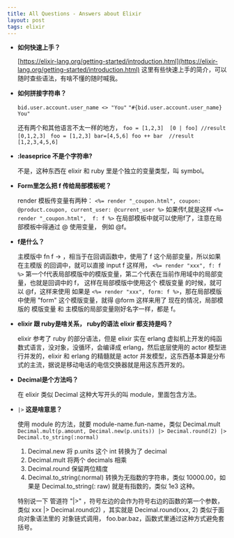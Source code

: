 ```yaml
---
title: All Questions - Answers about Elixir
layout: post
tags: elixir
---
```


* **如何快速上手？**

  [https://elixir-lang.org/getting-started/introduction.html](https://elixir-lang.org/getting-started/introduction.html) 这里有些快速上手的简介，可以随时查些语法，有啥不懂的随时喊我。

* **如何拼接字符串？**

  `bid.user.account.user_name <> "You"`
	`"#{bid.user.account.user_name}  You"`
	
	还有两个和其他语言不太一样的地方，
	`foo = [1,2,3] 
	[0 | foo]
	//result [0,1,2,3]
	`
	`foo = [1,2,3] bar=[4,5,6]
  foo ++ bar 
	//result [1,2,3,4,5,6]
	`
	
* **:leaseprice 不是个字符串?**

   不是，这种东西在 elixir 和 ruby 里是个独立的变量类型，叫 symbol。
 
* **Form里怎么把 f 传给局部模板呢？**

  render 模板传变量有两种：
	`<%= render "_coupon.html", coupon: @product.coupon, current_user: @current_user %>`
	如果传f,就是这样
	`<%= render "_coupon.html",  f: f %>`
	在局部模板中就可以使用f了，注意在局部模板中得通过 @ 使用变量， 例如 @f。
* **f是什么？**

  主模版中 fn f -> ，相当于在回调函数中，使用了  f  这个局部变量，所以如果在主模版    的回调中，就可以直接 input f 这样用，
`<%= render "xxx", f: f %>` 第一个f代表局部模版中的模版变量，第二个代表在当前作用域中的局部变量，也就是回调中的 f，
这样在局部模版中使用这个 模版变量 的时候，就可以 @f，这样来使用
如果是 `<%= render "xxx", form: f %>`，那在局部模版中使用 "form" 这个模版变量，就得 @form 这样来用了
现在的情况，局部模版的 模版变量 和 主模版的局部变量刚好名字一样，都是 f。

* **elixir 跟 ruby是啥关系， ruby的语法 elixir 都支持是吗？**

	elixir 参考了 ruby 的部分语法，但是 elixir 实在 erlang 虚拟机上开发的纯函数式语言，没对象，没循环，会编译成 erlang，然后底层使用的 actor 模型进行并发的，elixir 和 erlang 的精髓就是 actor 并发模型，这东西基本算是分布式的主流，据说是移动电话的电信交换器就是用这东西开发的。
	
* **Decimal是个方法吗？**

	在 elixir 类似 Decimal 这种大写开头的叫 module，里面包含方法。

* `|>` **这是啥意思？**

	使用 module 的方法，就要 module-name.fun-name，类似 Decimal.mult
`Decimal.mult(p.amount, Decimal.new(p.units)) |> Decimal.round(2) |> Decimal.to_string(:normal)`
  1. Decimal.new 将  p.units 这个 int 转换为了 decimal
  2. Decimal.mult 将两个 decimals 相乘
  3. Decimal.round 保留两位精度
  4. Decimal.to_string(:normal) 转换为无指数的字符串，类似 10000.00，如果是 Decimal.to_string(: raw) 就是有指数的，类似 1e3 这种。
  
  特别说一下 管道符 "|>" ，符号左边的会作为符号右边的函数的第一个参数，
类似 xxx |> Decimal.round(2) ，其实就是 Decimal.round(xxx, 2)
类似于面向对象语法里的 对象链式调用， foo.bar.baz，函数式里通过这种方式避免套括号。